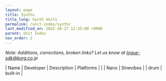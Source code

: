 ```yaml
---
layout: page
title: Synths
title_long: Synth Units
permalink: /unit-index/synth/
last_modified_on: 2022-10-27 12:35:00 +9000
parent: Unit Index
nav_order: 2
---
```


_Note: Additions, corrections, broken links? Let us know at logue-sdk@korg.co.jp_

| Name | Developer | Description | Platforms | |
| Nano | Sinevibes |             | drum | built-in |

